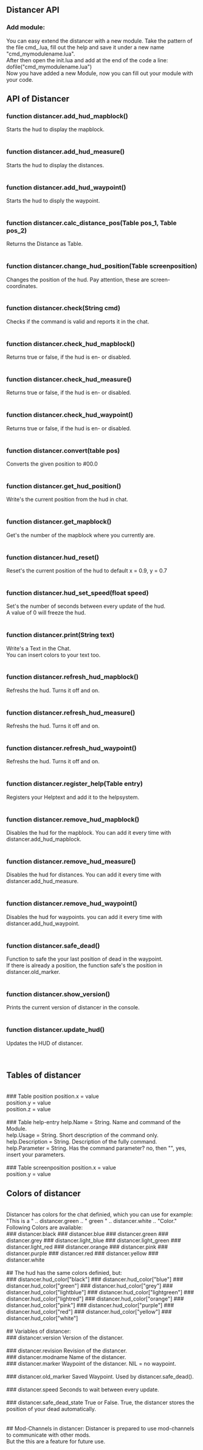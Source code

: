 ## Distancer API

### Add module:
You can easy extend the distancer with a new module. Take the pattern of the file cmd_.lua, fill out the help and save it under a new name "cmd_mymodulename.lua".<br>
After then open the init.lua and add at the end of the code a line:<br>
dofile("cmd_mymodulename.lua")<br>
Now you have added a new Module, now you can fill out your module with your code.<br>


## API of Distancer

### function distancer.add_hud_mapblock()
Starts the hud to display the mapblock.<br>
<br>
### function distancer.add_hud_measure()
Starts the hud to display the distances.<br>
<br>
### function distancer.add_hud_waypoint()
Starts the hud to disply the waypoint.<br>
<br>
### function distancer.calc_distance_pos(Table pos_1, Table pos_2)
Returns the Distance as Table.<br>
<br>
### function distancer.change_hud_position(Table screenposition)
Changes the position of the hud. Pay attention, these are screen-coordinates.<br>
<br>
### function distancer.check(String cmd)
Checks if the command is valid and reports it in the chat.<br>
<br>
### function distancer.check_hud_mapblock()
Returns true or false, if the hud is en- or disabled.<br>
<br>
### function distancer.check_hud_measure()
Returns true or false, if the hud is en- or disabled.<br>
<br>
### function distancer.check_hud_waypoint()
Returns true or false, if the hud is en- or disabled.<br>
<br>
### function distancer.convert(table pos)
Converts the given position to #00.0<br>
<br>
### function distancer.get_hud_position()
Write's the current position from the hud in chat.<br>
<br>
### function distancer.get_mapblock()
Get's the number of the mapblock where you currently are.<br>
<br>
### function distancer.hud_reset()
Reset's the current position of the hud to default x = 0.9, y = 0.7<br>
<br>
### function distancer.hud_set_speed(float speed)
Set's the number of seconds between every update of the hud.<br>
A value of 0 will freeze the hud.<br>
<br>
### function distancer.print(String text)
Write's a Text in the Chat.<br>
You can insert colors to your text too.<br>
<br>
### function distancer.refresh_hud_mapblock()
Refreshs the hud. Turns it off and on.<br>
<br>
### function distancer.refresh_hud_measure()
Refreshs the hud. Turns it off and on.<br>
<br>
### function distancer.refresh_hud_waypoint()
Refreshs the hud. Turns it off and on.<br>
<br>
### function distancer.register_help(Table entry)
Registers your Helptext and add it to the helpsystem.<br>
<br>
### function distancer.remove_hud_mapblock()
Disables the hud for the mapblock. You can add it every time with distancer.add_hud_mapblock.<br>
<br>
### function distancer.remove_hud_measure()
Disables the hud for distances. You can add it every time with distancer.add_hud_measure.<br>
<br>
### function distancer.remove_hud_waypoint()
Disables the hud for waypoints. you can add it every time with distancer.add_hud_waypoint.<br>
<br>
### function distancer.safe_dead()
Function to safe the your last position of dead in the waypoint.<br>
If there is already a position, the function safe's the position in distancer.old_marker.<br>
<br>
### function distancer.show_version()
Prints the current version of distancer in the console.<br>
<br>
### function distancer.update_hud()
Updates the HUD of distancer.<br>
<br>
<br>
## Tables of distancer
<br>
### Table position
position.x = value<br>
position.y = value<br>
position.z = value<br>
<br>
### Table help-entry
help.Name = String. Name and command of the Module.<br>
help.Usage = String. Short description of the command only.<br>
help.Description = String. Description of the fully command.<br>
help.Parameter = String. Has the command parameter? no, then "", yes, insert your parameters.<br>
<br>
### Table screenposition
position.x = value<br>
position.y = value<br>

## Colors of distancer
<br>
Distancer has colors for the chat definied, which you can use for example:<br>
"This is a " .. distancer.green .. " green " .. distancer.white .. "Color."<br>
Following Colors are available:
<br>
### distancer.black
### distancer.blue
### distancer.green
### distancer.grey
### distancer.light_blue
### distancer.light_green
### distancer.light_red
### distancer.orange
### distancer.pink
### distancer.purple
### distancer.red
### distancer.yellow
### distancer.white
<br>
<br>
## The hud has the same colors definied, but:
<br>
### distancer.hud_color["black"]
### distancer.hud_color["blue"]
### distancer.hud_color["green"]
### distancer.hud_color["grey"]
### distancer.hud_color["lightblue"]
### distancer.hud_color["lightgreen"]
### distancer.hud_color["lightred"]
### distancer.hud_color["orange"]
### distancer.hud_color["pink"]
### distancer.hud_color["purple"]
### distancer.hud_color["red"]
### distancer.hud_color["yellow"]
### distancer.hud_color["white"]
<br>
<br>
## Variables of distancer:
<br>
### distancer.version
Version of the distancer.<br>
<br>
### distancer.revision
Revision of the distancer.<br>
### distancer.modname
Name of the distancer.<br>
### distancer.marker
Waypoint of the distancer. NIL = no waypoint.<br>
<br>
### distancer.old_marker
Saved Waypoint. Used by distancer.safe_dead().<br>
<br>
### distancer.speed
Seconds to wait between every update.<br>
<br>
### distancer.safe_dead_state
True or False. True, the distancer stores the position of your dead automatically.<br>
<br>
<br>
## Mod-Channels in distancer:
Distancer is prepared to use mod-channels to communicate with other mods.<br>
But the this are a feature for future use.<br>


